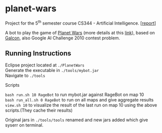 # planet-wars

Project for the 5<sup>th</sup> semester course CS344 - Artificial Intelligence. [[report](https://github.com/AnandDhoot/planet-wars/blob/master/PlanetWars/Report.pdf)]  

A bot to play the game of [Planet Wars](http://planetwars.aichallenge.org/) (more details at this [link](http://www.benzedrine.ch/planetwars.html)), based on [Galcon](https://www.wikiwand.com/en/Galcon), also Google AI Challenge 2010 contest problem.   


## Running Instructions

Eclipse project located at `./PlanetWars`  
Generate the executable in `./tools/mybot.jar`    
Navigate to `./tools`  

Scripts

`bash run.sh 10 RageBot` to run mybot.jar against RageBot on map 10  
`bash run_all.sh 0 RageBot` to run on all maps and give aggregate results  
`view.sh 10` to visualize the result of the last run on map 10 using the above scripts.(They cache their results)   

Original jars in `./tools/tools` renamed and new jars added which give syserr on terminal.  
